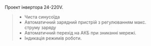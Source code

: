 
Проект інвертора 24-220V.  
> - Чиста синусоїда  
> - Автоматичний зарядний пристрій  з регулюванням макс. струму заряду 
> - Автоматичний перехід на АКБ при зниканні мережі.  
> - Індикація режимів роботи.  


